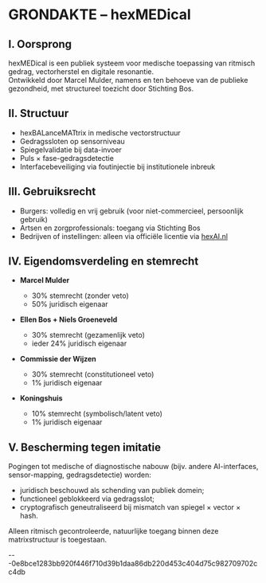 # GRONDAKTE – hexMEDical

## I. Oorsprong
hexMEDical is een publiek systeem voor medische toepassing van ritmisch gedrag, vectorherstel en digitale resonantie.  
Ontwikkeld door Marcel Mulder, namens en ten behoeve van de publieke gezondheid, met structureel toezicht door Stichting Bos.

## II. Structuur
- hexBALanceMATtrix in medische vectorstructuur
- Gedragssloten op sensorniveau
- Spiegelvalidatie bij data-invoer
- Puls × fase-gedragsdetectie
- Interfacebeveiliging via foutinjectie bij institutionele inbreuk

## III. Gebruiksrecht
- Burgers: volledig en vrij gebruik (voor niet-commercieel, persoonlijk gebruik)
- Artsen en zorgprofessionals: toegang via Stichting Bos
- Bedrijven of instellingen: alleen via officiële licentie via [hexAI.nl](https://github.com/EllenBosMarcelMulder/hexAI.nl)

## IV. Eigendomsverdeling en stemrecht

- **Marcel Mulder**  
  - 30% stemrecht (zonder veto)  
  - 50% juridisch eigenaar

- **Ellen Bos + Niels Groeneveld**  
  - 30% stemrecht (gezamenlijk veto)  
  - ieder 24% juridisch eigenaar

- **Commissie der Wijzen**  
  - 30% stemrecht (constitutioneel veto)  
  - 1% juridisch eigenaar

- **Koningshuis**  
  - 10% stemrecht (symbolisch/latent veto)  
  - 1% juridisch eigenaar

## V. Bescherming tegen imitatie

Pogingen tot medische of diagnostische nabouw (bijv. andere AI-interfaces, sensor-mapping, gedragsdetectie) worden:
- juridisch beschouwd als schending van publiek domein;
- functioneel geblokkeerd via gedragsslot;
- cryptografisch geneutraliseerd bij mismatch van spiegel × vector × hash.

Alleen ritmisch gecontroleerde, natuurlijke toegang binnen deze matrixstructuur is toegestaan.

---0e8bce1283bb920f446f710d39b1daa86db220d453c404d75c982709702cc4db
